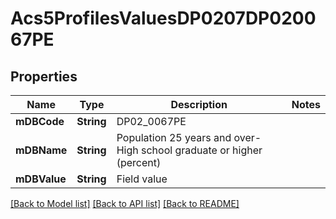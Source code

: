 # Acs5ProfilesValuesDP0207DP020067PE

## Properties
Name | Type | Description | Notes
------------ | ------------- | ------------- | -------------
**mDBCode** | **String** | DP02_0067PE | 
**mDBName** | **String** | Population 25 years and over- High school graduate or higher (percent) | 
**mDBValue** | **String** | Field value | 

[[Back to Model list]](../README.md#documentation-for-models) [[Back to API list]](../README.md#documentation-for-api-endpoints) [[Back to README]](../README.md)


